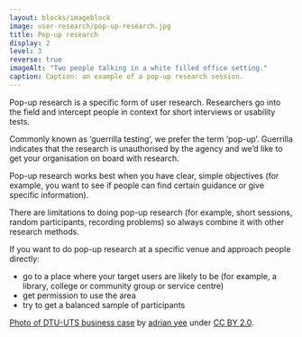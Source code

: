 ```yaml
---
layout: blocks/imageblock
image: user-research/pop-up-research.jpg
title: Pop-up research
display: 2
level: 3
reverse: true
imageAlt: "Two people talking in a white filled office setting."
caption: Caption: an example of a pop-up research session.
---
```


Pop-up research is a specific form of user research. Researchers go into the field and intercept people in context for short interviews or usability tests.

Commonly known as ‘guerrilla testing’, we prefer the term ‘pop-up’. Guerrilla indicates that the research is unauthorised by the agency and we’d like to get your organisation on board with research.

Pop-up research works best when you have clear, simple objectives (for example, you want to see if people can find certain guidance or give specific information).

There are limitations to doing pop-up research (for example, short sessions, random participants, recording problems) so always combine it with other research methods.

If you want to do pop-up research at a specific venue and approach people directly:
- go to a place where your target users are likely to be (for example, a library, college or community group or service centre)
- get permission to use the area
- try to get a balanced sample of participants

[Photo of DTU-UTS business case](https://www.flickr.com/photos/135679646@N07/24071928722/in/pool-dto/) by [adrian yee](https://www.flickr.com/photos/135679646@N07/) under [CC BY 2.0](https://creativecommons.org/licenses/by/2.0/).
